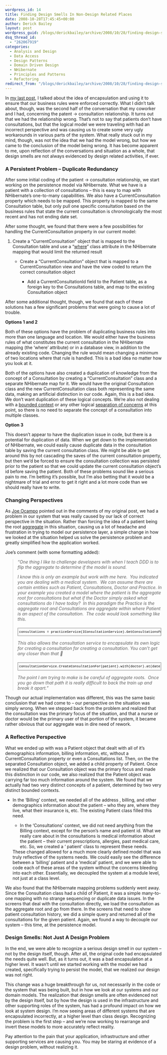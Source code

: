 ```yaml
---
wordpress_id: 14
title: Finding Design Smells In Non-Design Related Places
date: 2008-10-28T17:45:45+00:00
author: Derick Bailey
layout: post
wordpress_guid: /blogs/derickbailey/archive/2008/10/28/finding-design-smells-in-non-design-related-places.aspx
dsq_thread_id:
  - "262067919"
categories:
  - Analysis and Design
  - Data Access
  - Design Patterns
  - Domain Driven Design
  - NHibernate
  - Principles and Patterns
  - Refactoring
redirect_from: "/blogs/derickbailey/archive/2008/10/28/finding-design-smells-in-non-design-related-places.aspx/"
---
```

In <a href="http://www.lostechies.com/blogs/derickbailey/archive/2008/10/23/encapsulation-entities-collections-and-business-rules.aspx" target="_blank">my last post</a>, I talked about the idea of encapsulation and using it to ensure that our business rules were enforced correctly. What I didn&#8217;t talk about, though, was the second half of the conversation that my coworker and I had, concerning the patent -> consultation relationship. It turns out that we had the relationship wrong. That&#8217;s not to say that patients don&#8217;t have consultations, but that the logical model we were traveling with had an incorrect perspective and was causing us to create some very ugly workarounds in various parts of the system. What really stuck out in my mind, though, was not the idea that we had the model wrong, but how we came to the conclusion of the model being wrong. It has become apparent to me, upon reflection of the conversations and situation as a whole, that design smells are not always evidenced by design related activities, if ever.

### A Persistent Problem &#8211; Duplicate Redundancy

After some initial coding of the patient -> consultation relationship, we start working on the persistence model via NHibernate. What we have is a patient with a collection of consultations &#8211; this is easy to map with NHibernate&#8217;s one-to-many capabilities. We also have a CurrentConsultation property which needs to be mapped. This property is mapped to the same Consultation table, but only pull one specific consultation based on the business rules that state the current consultation is chronologically the most recent and has not ending date set. 

After some thought, we found that there were a few possibilities for handling the CurrentConsultation property in our current model:

  1. Create a &#8220;CurrentConsultation&#8221; object that is mapped to the Consultation table and use a &#8220;<a href="http://www.hibernate.org/hib_docs/nhibernate/1.2/reference/en/html/mapping.html#mapping-declaration-class" target="_blank">where</a>&#8221; class attribute in the NHibernate mapping that would limit the returned result 
      * Create a &#8220;CurrentConsultation&#8221; object that is mapped to a CurrentConsultation view and have the view coded to return the correct consultation object 
          * Add a CurrentConsultationId field to the Patient table, as a foreign key to the Consultations table, and map to the existing Consultation object</ol> 
        After some additional thought, though, we found that each of these solutions has a few significant problems that were going to cause a lot of trouble. 
        
        **Options 1 and 2** 
        
        Both of these options have the problem of duplicating business rules into more than one language and location. We would either have the business rules of what constitutes the current consultation in the NHibernate mapping (the &#8216;where&#8217; attribute) or in a database view, in addition to the already existing code. Changing the rule would mean changing a minimum of two locations where that rule is handled. This is a bad idea no matter how you look at it.
        
        Both of the options have also created a duplication of knowledge from the concept of a Consultation by creating a &#8220;CurrentConsultation&#8221; class and a separate NHibernate map for it. We would have the original Consultation class and the new CurrentConsultation class both representing the same data, making an artificial distinction in our code. Again, this is a bad idea. We don&#8217;t want duplication of these logical concepts. We&#8217;re also not dealing with a <a href="http://domaindrivendesign.org/discussion/messageboardarchive/BoundedContext.html" target="_blank">bounded context</a> or any other logical <a href="http://en.wikipedia.org/wiki/Separation_of_concerns" target="_blank">separation of concerns</a> at this point, so there is no need to separate the concept of a consultation into multiple classes.
        
        **Option 3** 
        
        This doesn&#8217;t appear to have the duplication issue in code, but there is a potential for duplication of data. When we get down to the implementation of NHibernate, we could easily cause duplicate data in the consultation table by saving the current consultation class. We might be able to get around this by not cascading the saves of the current consultation property, but then we&#8217;d be forced to ensure the consultation collection was persisted prior to the patient so that we could update the current consultation object&#8217;s id before saving the patient. Both of these problems sound like a serious pain to me. I&#8217;m betting it&#8217;s possible, but I&#8217;m also betting that it would be a nightmare of trial and error to get it right and a lot more code than we should really have to write.
        
        ### Changing Perspectives
        
        As <a href="http://www.lostechies.com/blogs/joe_ocampo" target="_blank">Joe Ocampo</a> pointed out in the comments of my original post, we had a problem in our system that was really caused by our lack of correct perspective in the situation. Rather than forcing the idea of a patient being the root <a href="http://domaindrivendesign.org/discussion/messageboardarchive/Aggregates.html" target="_blank">aggregate</a> in this situation, causing us a lot of headache and frustration in trying to model our persistence layer, a simple change in how we looked at the situation helped us solve the persistence problem and greatly simplified how the application worked. 
        
        Joe&#8217;s comment (with some formatting added):
        
        > _&#8220;One thing I like to challenge developers with when I teach DDD is to flip the aggregate to determine if the model is sound._
        > 
        > _I know this is only an example but work with me here.&nbsp; You indicated you are dealing with a medical system.&nbsp; We can assume there are certain entities such as Patient, Consultations, Doctor and Practice. In your example you created a model where the patient is the aggregate root for consultations but what if the Doctor simply asked what consultations do I have today?&nbsp; In this paradigm the Practice is the aggregate root and Consultations are aggregate within where Patient is an aspect of the consultation.&nbsp; The code would look something like this._
        > 
        > <div style="border-right: gray 1px solid;padding-right: 4px;border-top: gray 1px solid;padding-left: 4px;font-size: 8pt;padding-bottom: 4px;margin: 20px 0px 10px;overflow: auto;border-left: gray 1px solid;width: 97.5%;cursor: text;line-height: 12pt;padding-top: 4px;border-bottom: gray 1px solid;font-family: consolas, 'Courier New', courier, monospace;background-color: #f4f4f4">
        >   <div style="padding-right: 0px;padding-left: 0px;font-size: 8pt;padding-bottom: 0px;overflow: visible;width: 100%;color: black;border-top-style: none;line-height: 12pt;padding-top: 0px;font-family: consolas, 'Courier New', courier, monospace;border-right-style: none;border-left-style: none;background-color: #f4f4f4;border-bottom-style: none">
        >     <pre style="padding-right: 0px;padding-left: 0px;font-size: 8pt;padding-bottom: 0px;margin: 0em;overflow: visible;width: 100%;color: black;border-top-style: none;line-height: 12pt;padding-top: 0px;font-family: consolas, 'Courier New', courier, monospace;border-right-style: none;border-left-style: none;background-color: white;border-bottom-style: none">consultations = practiceService(IConsultationService).GetConsultationsFor(doctor);</pre>
        >   </div>
        > </div>
        > 
        > _This also allows the consultation service to encapsulate its own logic for creating a consultation for creating a consultation. You can’t get any closer than that 🙂_
        > 
        > <div style="border-right: gray 1px solid;padding-right: 4px;border-top: gray 1px solid;padding-left: 4px;font-size: 8pt;padding-bottom: 4px;margin: 20px 0px 10px;overflow: auto;border-left: gray 1px solid;width: 97.5%;cursor: text;line-height: 12pt;padding-top: 4px;border-bottom: gray 1px solid;font-family: consolas, 'Courier New', courier, monospace;background-color: #f4f4f4">
        >   <div style="padding-right: 0px;padding-left: 0px;font-size: 8pt;padding-bottom: 0px;overflow: visible;width: 100%;color: black;border-top-style: none;line-height: 12pt;padding-top: 0px;font-family: consolas, 'Courier New', courier, monospace;border-right-style: none;border-left-style: none;background-color: #f4f4f4;border-bottom-style: none">
        >     <pre style="padding-right: 0px;padding-left: 0px;font-size: 8pt;padding-bottom: 0px;margin: 0em;overflow: visible;width: 100%;color: black;border-top-style: none;line-height: 12pt;padding-top: 0px;font-family: consolas, 'Courier New', courier, monospace;border-right-style: none;border-left-style: none;background-color: white;border-bottom-style: none">consultationService.CreateConsultationFor(patient).with(doctor).at(date);</pre>
        >   </div>
        > </div>
        > 
        > _The point I am trying to make is be careful of aggregate roots.&nbsp; Once you go down that path it is really difficult to back the train up and break it apart.&#8221;_
        
        Though our actual implementation was different, this was the same basic conclusion that we had come to &#8211; our perspective on the situation was simply wrong. When we stepped back from the problem and realized that the consultation was the primary focus of the situation, and that a nurse or doctor would be the primary user of that portion of the system, it became rather obvious that our aggregate was in dire need of rework. 
        
        ### A Reflective Perspective
        
        What we ended up with was a Patient object that dealt with all of it&#8217;s demographics information, billing information, etc, without a CurrentConsultation property or even a Consultations list. Then, on the the separated Consultation object, we added a child property of Patient. Once we realized that our Consultation object was the primary focus and made this distinction in our code, we also realized that the Patient object was carrying far too much information around the system. We found that we actually had two very distinct concepts of a patient, determined by two very distinct bounded contexts. 
        
          * In the &#8216;Billing&#8217; context, we needed all of the address , billing, and other demographics information about the patient &#8211; who they are, where they live, what their insurance is, etc. The existing Patient class filled this need. 
              * In the &#8216;Consultations&#8217; context, we did not need anything from the Billing context, except for the person&#8217;s name and patient id. What we really care about in the consultations is medical information about the patient &#8211; their current prescriptions, allergies, past medical care, etc. So, we created a &#8216; patient&#8217; class to represent these needs.</ul> 
            These changed allowed for a much more clearly defined model that was truly reflective of the systems needs. We could easily see the difference between a &#8216;billing&#8217; patient and a &#8216;medical&#8217; patient, and we were able to code each of these areas of the system without the concerns bleeding into each other. Essentially, we decoupled the system at a module level, not just at a class level.
            
            We also found that the NHibernate mapping problems suddenly went away. Since the Consultation class had a child of Patient, it was a simple many-to-one mapping with no strange sequencing or duplicate data issues. In the screens that deal with the consultation directly, we load the consultation as the aggregate root and go from there. In the screens that need to show patient consultation history, we did a simple query and returned all of the consultations for the given patient. Again, we found a way to decouple our system &#8211; this time, at the persistence model. 
            
            ### Design Smells: Not Just A Design Problem
            
            In the end, we were able to recognize a serious design smell in our system &#8211; not by the design itself, though. After all, the original code had encapsulated the needs quite well. But, as it turns out, it was a bad encapsulation at a higher level. It wasn&#8217;t until we started working with the model we had created, specifically trying to persist the model, that we realized our design was not right. 
            
            This change was a huge breakthrough for us, not necessarily in the code or the system that was being built, but in how we look at our systems and our domain models. The realization that design smells are often evidenced not by the design itself, but by how the design is used in the infrastructure and other supporting roles of the system, has had a profound impact on how we look at system design. I&#8217;m now seeing areas of different systems that are encapsulated incorrectly, at a higher level than class design. Recognizing the problem is the first step &#8211; and we&#8217;re now working to rearrange and invert these models to more accurately reflect reality.
            
            Pay attention to the pain that your application, infrastructure and other supporting services are causing you. You may be staring at evidence of a design problem, without realizing it.